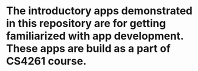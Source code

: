 # The introductory apps demonstrated in this repository are for getting familiarized with app development. These apps are build as a part of CS4261 course. 
